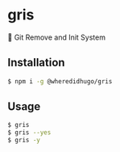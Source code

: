 # gris

🌿 Git Remove and Init System

## Installation

```bash
$ npm i -g @wheredidhugo/gris
```

## Usage

```bash
$ gris
$ gris --yes
$ gris -y
```
